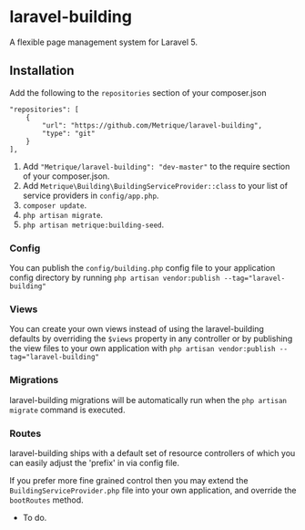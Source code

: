 # laravel-building

A flexible page management system for Laravel 5.

## Installation

Add the following to the `repositories` section of your composer.json

```
"repositories": [
    {
        "url": "https://github.com/Metrique/laravel-building",
        "type": "git"
    }
],
```

1. Add `"Metrique/laravel-building": "dev-master"` to the require section of your composer.json.
2. Add `Metrique\Building\BuildingServiceProvider::class` to your list of service providers in `config/app.php`.
3. `composer update`.
4. `php artisan migrate`.
5. `php artisan metrique:building-seed`.

### Config
You can publish the `config/building.php` config file to your application config directory by running `php artisan vendor:publish --tag="laravel-building"`

### Views
You can create your own views instead of using the laravel-building defaults by overriding the `$views` property in any controller or by publishing the view files to your own application with `php artisan vendor:publish --tag="laravel-building"`

### Migrations
laravel-building migrations will be automatically run when the `php artisan migrate` command is executed.

### Routes
laravel-building ships with a default set of resource controllers of which you can easily adjust the 'prefix' in via config file.

If you prefer more fine grained control then you may extend the `BuildingServiceProvider.php` file into your own application, and override the `bootRoutes` method.

- To do.
